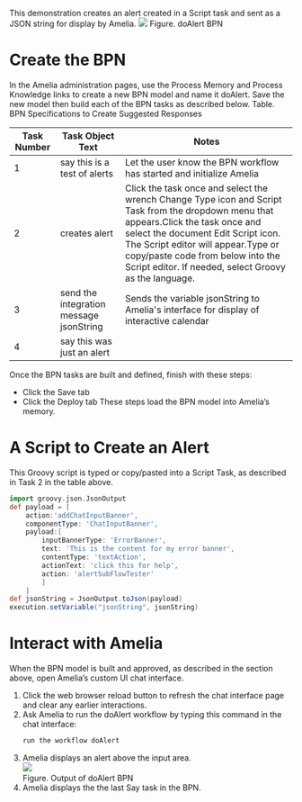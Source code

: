 This demonstration creates an alert created in a Script task and sent as a JSON string for display by Amelia.
![](attachments/11939954/11939956.png)
Figure. doAlert BPN
# Create the BPN
In the Amelia administration pages, use the Process Memory and Process Knowledge links to create a new BPN model and name it doAlert. Save the new model then build each of the BPN tasks as described below.
Table. BPN Specifications to Create Suggested Responses

| Task Number | Task Object Text | Notes |
| ----|----|----|
| 1 | say this is a test of alerts | Let the user know the BPN workflow has started and initialize Amelia |
| 2 | creates alert | Click the task once and select the wrench Change Type icon and Script Task from the dropdown menu that appears.Click the task once and select the document Edit Script icon. The Script editor will appear.Type or copy/paste code from below into the Script editor. If needed, select Groovy as the language. |
| 3 | send the integration message jsonString | Sends the variable jsonString to Amelia's interface for display of interactive calendar |
| 4 | say this was just an alert |  |

Once the BPN tasks are built and defined, finish with these steps:
-   Click the Save tab
-   Click the Deploy tab
These steps load the BPN model into Amelia’s memory.
# A Script to Create an Alert
This Groovy script is typed or copy/pasted into a Script Task, as described in Task 2 in the table above.
``` groovy
import groovy.json.JsonOutput
def payload = [
    action:'addChatInputBanner',
    componentType: 'ChatInputBanner',
    payload:[
        inputBannerType: 'ErrorBanner',
        text: 'This is the content for my error banner',
        contentType: 'textAction',
        actionText: 'click this for help',
        action: 'alertSubFlowTester'
        ]
    ]
def jsonString = JsonOutput.toJson(payload)
execution.setVariable("jsonString", jsonString)
```
# Interact with Amelia
When the BPN model is built and approved, as described in the section above, open Amelia’s custom UI chat interface.
1.  Click the web browser reload button to refresh the chat interface page and clear any earlier interactions.
2.  Ask Amelia to run the doAlert workflow by typing this command in the chat interface:
    ``` groovy
    run the workflow doAlert
    ```
3.  Amelia displays an alert above the input area.  
    ![](attachments/11939954/11939955.png)  
    Figure. Output of doAlert BPN  
4.  Amelia displays the the last Say task in the BPN.
